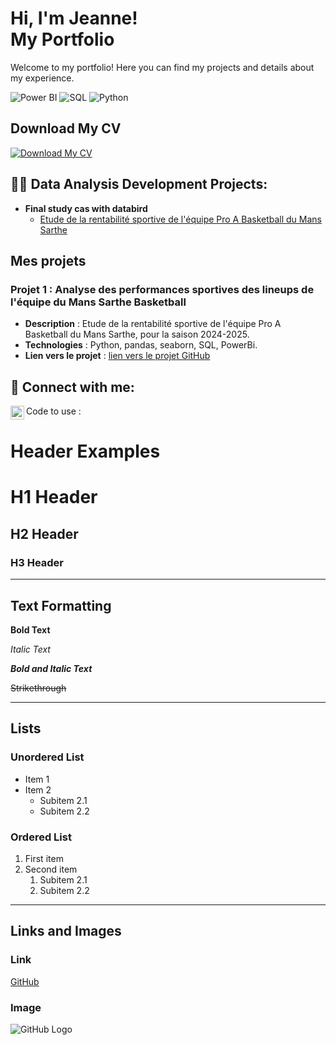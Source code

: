 <h1>Hi, I'm Jeanne! <br/><a 

# My Portfolio

Welcome to my portfolio! Here you can find my projects and details about my experience.

![Power BI](https://img.shields.io/badge/Business%20Intelligence-Power%20BI-informational?style=flat&logo=powerbi&color=F2C811)
![SQL](https://img.shields.io/badge/Database-SQL-informational?style=flat&logo=sqlite&color=003B57)
![Python](https://img.shields.io/badge/Code-Python-informational?style=flat&logo=python&color=3776AB)


## Download My CV

[![Download My CV](https://img.shields.io/badge/Download%20My%20CV-blue)](https://github.com/user-attachments/files/18209410/CV.JDarcet.janv.pdf)


<h2>👨‍💻 Data Analysis Development Projects:</h2>

- <b>Final study cas with databird</b>
  - [Etude de la rentabilité sportive de l'équipe Pro A Basketball du Mans Sarthe](https://github.com/JeanneDarcet/MSB-Rentabilite-Lineups)


## Mes projets
### Projet 1 : Analyse des performances sportives des lineups de l'équipe du Mans Sarthe Basketball
- **Description** : Etude de la rentabilité sportive de l'équipe Pro A Basketball du Mans Sarthe, pour la saison 2024-2025.
- **Technologies** : Python, pandas, seaborn, SQL, PowerBi.
- **Lien vers le projet** : [lien vers le projet GitHub](https://github.com/JeanneDarcet/MSB-Rentabilite-Lineups)

  
<h2> 🤳 Connect with me:</h2>

[<img align="left" alt="JeanneDarcet | LinkedIn" width="22px" src="https://cdn.jsdelivr.net/npm/simple-icons@v3/icons/linkedin.svg" />][linkedin]

[linkedin]: https://www.linkedin.com/in/jeanne-darcet-0a9b2784/

<!--
**joshmadakor1/joshmadakor1** is a ✨ _special_ ✨ repository because its `README.md` (this file) appears on your GitHub profile.

Here are some ideas to get you started:

- 🔭 I’m currently working on ...
- 🌱 I’m currently learning ...
- 👯 I’m looking to collaborate on ...
- 🤔 I’m looking for help with ...
- 💬 Ask me about ...
- 📫 How to reach me: ...
- 😄 Pronouns: ...
- ⚡ Fun fact: ...
-->

Code to use : 
# Header Examples

# H1 Header
## H2 Header
### H3 Header

---

## Text Formatting

**Bold Text**

*Italic Text*

**_Bold and Italic Text_**

~~Strikethrough~~

---

## Lists

### Unordered List
- Item 1
- Item 2
  - Subitem 2.1
  - Subitem 2.2

### Ordered List
1. First item
2. Second item
   1. Subitem 2.1
   2. Subitem 2.2

---

## Links and Images

### Link
[GitHub](https://github.com/JeanneDarcet)

### Image
![GitHub Logo](https://github.githubassets.com/images/modules/logos_page/GitHub-Mark.png)
